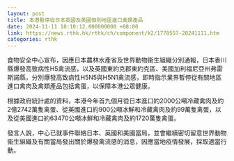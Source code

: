 ```yaml
---
layout: post
title: 本港暫停從日本英國及美國個別地區進口禽類產品
date: 2024-11-11 18:10:12.000000000 +08:00
link: https://news.rthk.hk/rthk/ch/component/k2/1778557-20241111.htm
categories: rthk
---
```


食物安全中心宣布，因應日本農林水產省及世界動物衞生組織分別通報，日本香川縣爆發高致病性H5禽流感，以及英國東約克郡東約克區、美國加利福尼亞州弗雷斯諾縣，分別爆發高致病性H5N5與H5N1禽流感，即時指示業界暫停從有關地區進口禽肉及禽類產品包括禽蛋，以保障本港公眾健康。

根據政府統計處的資料，本港今年首九個月從日本進口約2000公噸冷藏禽肉及約2億2742萬隻禽蛋、從英國進口約900公噸冰鮮和冷藏禽肉及約99萬隻禽蛋，以及從美國進口約63470公噸冰鮮和冷藏禽肉及約1720萬隻禽蛋。

發言人說，中心已就事件聯絡日本、英國和美國當局，並會繼續密切留意世界動物衞生組織及有關當局發出關於爆發禽流感的消息，因應當地疫情發展，採取適當行動。

